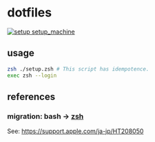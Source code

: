 # dotfiles
[![setup setup_machine](https://github.com/sensuikan1973/dotfiles/actions/workflows/setup_machine.yaml/badge.svg)](https://github.com/sensuikan1973/dotfiles/actions/workflows/setup_machine.yaml)

## usage

```zsh
zsh ./setup.zsh # This script has idempotence.
exec zsh --login
```

## references

### migration: bash -> [zsh](http://www.strcat.de/zsh/)
See: https://support.apple.com/ja-jp/HT208050
